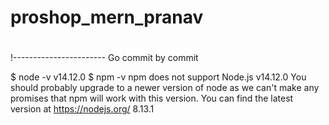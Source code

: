 # proshop_mern_pranav

#
!-----------------------
Go commit by commit

$ node -v
v14.12.0
$ npm -v
npm does not support Node.js v14.12.0
You should probably upgrade to a newer version of node as we
can't make any promises that npm will work with this version.
You can find the latest version at https://nodejs.org/
8.13.1
